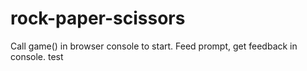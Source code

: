# rock-paper-scissors

Call game() in browser console to start. Feed prompt, get feedback in console. test
